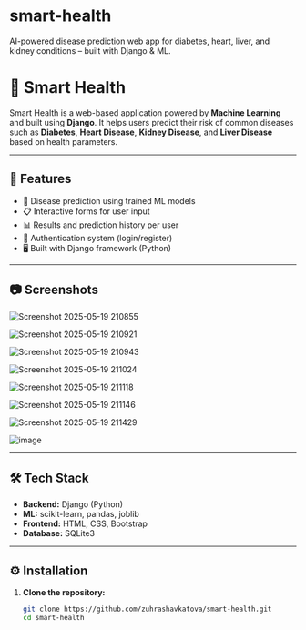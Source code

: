 # smart-health
AI-powered disease prediction web app for diabetes, heart, liver, and kidney conditions – built with Django &amp; ML.

# 🧠 Smart Health

Smart Health is a web-based application powered by **Machine Learning** and built using **Django**. It helps users predict their risk of common diseases such as **Diabetes**, **Heart Disease**, **Kidney Disease**, and **Liver Disease** based on health parameters.

---

## 🚀 Features

- 🧮 Disease prediction using trained ML models
- 📋 Interactive forms for user input
- 📊 Results and prediction history per user
- 🔐 Authentication system (login/register)
- 🖥️ Built with Django framework (Python)

---

## 📷 Screenshots

![Screenshot 2025-05-19 210855](https://github.com/user-attachments/assets/7c00e04f-9f78-4d3b-84c6-db9fd2be4b43)

![Screenshot 2025-05-19 210921](https://github.com/user-attachments/assets/99dbb085-29c6-4dd4-967a-17506b94f7a9)

![Screenshot 2025-05-19 210943](https://github.com/user-attachments/assets/0c605469-5a85-4fe0-9bdc-4bde6a7d02c0)

![Screenshot 2025-05-19 211024](https://github.com/user-attachments/assets/9a97315e-d8ef-4db2-a57a-341d8f83909a)

![Screenshot 2025-05-19 211118](https://github.com/user-attachments/assets/4ce9d8af-d422-45c0-9e69-e15a5a31908c)

![Screenshot 2025-05-19 211146](https://github.com/user-attachments/assets/267f5639-f00a-4200-90d8-83e3217c9fa0)

![Screenshot 2025-05-19 211429](https://github.com/user-attachments/assets/fe63733c-275f-4fcd-b1e2-c52e8b450873)

![image](https://github.com/user-attachments/assets/271a7fff-8082-43be-b14d-32fab77eaa17)

---

## 🛠 Tech Stack

- **Backend:** Django (Python)
- **ML:** scikit-learn, pandas, joblib
- **Frontend:** HTML, CSS, Bootstrap
- **Database:** SQLite3

---

## ⚙️ Installation

1. **Clone the repository:**
   ```bash
   git clone https://github.com/zuhrashavkatova/smart-health.git
   cd smart-health
